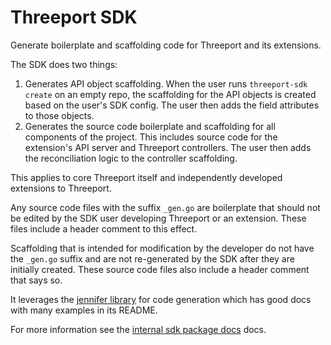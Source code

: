 # Threeport SDK

Generate boilerplate and scaffolding code for Threeport and its extensions.

The SDK does two things:

1. Generates API object scaffolding.  When the user runs `threeport-sdk create`
   on an empty repo, the scaffolding for the API objects is created based on the
   user's SDK config.
   The user then adds the field attributes to those objects.
1. Generates the source code boilerplate and scaffolding for all components of
   the project.  This includes source code for the extension's API server and
   Threeport controllers.
   The user then adds the reconciliation logic to the controller scaffolding.

This applies to core Threeport itself and independently developed extensions to
Threeport.

Any source code files with the suffix `_gen.go` are boilerplate that should not
be edited by the SDK user developing Threeport or an extension.  These files
include a header comment to this effect.

Scaffolding that is intended for modification by the developer do not have the
`_gen.go` suffix and are not re-generated by the SDK after they are initially
created.  These source code files also include a header comment that says so.

It leverages the [jennifer library](https://github.com/dave/jennifer) for code
generation which has good docs with many examples in its README.

For more information see the [internal sdk package
docs](../../internal/sdk/README.md) docs.

